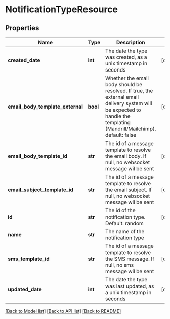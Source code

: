 # NotificationTypeResource

## Properties
Name | Type | Description | Notes
------------ | ------------- | ------------- | -------------
**created_date** | **int** | The date the type was created, as a unix timestamp in seconds | [optional] 
**email_body_template_external** | **bool** | Whether the email body should be resolved. If true, the external email delivery system will be expected to handle the templating (Mandrill/Mailchimp). default: false | [optional] 
**email_body_template_id** | **str** | The id of a message template to resolve the email body. If null, no websocket message wil be sent | [optional] 
**email_subject_template_id** | **str** | The id of a message template to resolve the email subject. If null, no websocket message wil be sent | [optional] 
**id** | **str** | The id of the notification type. Default: random | [optional] 
**name** | **str** | The name of the notification type | 
**sms_template_id** | **str** | The id of a message template to resolve the SMS message. If null, no sms message wil be sent | [optional] 
**updated_date** | **int** | The date the type was last updated, as a unix timestamp in seconds | [optional] 

[[Back to Model list]](../README.md#documentation-for-models) [[Back to API list]](../README.md#documentation-for-api-endpoints) [[Back to README]](../README.md)


